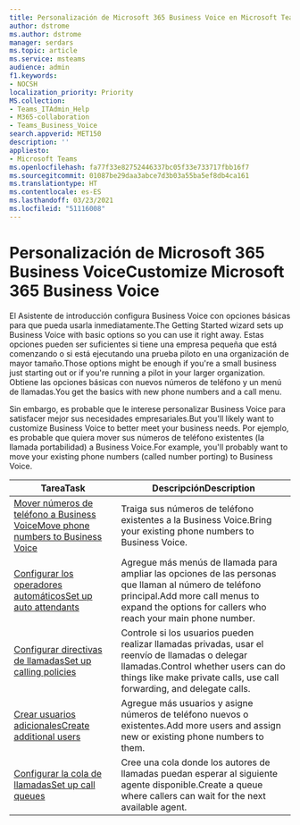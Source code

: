 ```yaml
---
title: Personalización de Microsoft 365 Business Voice en Microsoft Teams
author: dstrome
ms.author: dstrome
manager: serdars
ms.topic: article
ms.service: msteams
audience: admin
f1.keywords:
- NOCSH
localization_priority: Priority
MS.collection:
- Teams_ITAdmin_Help
- M365-collaboration
- Teams_Business_Voice
search.appverid: MET150
description: ''
appliesto:
- Microsoft Teams
ms.openlocfilehash: fa77f33e82752446337bc05f33e733717fbb16f7
ms.sourcegitcommit: 01087be29daa3abce7d3b03a55ba5ef8db4ca161
ms.translationtype: HT
ms.contentlocale: es-ES
ms.lasthandoff: 03/23/2021
ms.locfileid: "51116008"
---
```

# <a name="customize-microsoft-365-business-voice"></a><span data-ttu-id="819ee-102">Personalización de Microsoft 365 Business Voice</span><span class="sxs-lookup"><span data-stu-id="819ee-102">Customize Microsoft 365 Business Voice</span></span>

<span data-ttu-id="819ee-103">El Asistente de introducción configura Business Voice con opciones básicas para que pueda usarla inmediatamente.</span><span class="sxs-lookup"><span data-stu-id="819ee-103">The Getting Started wizard sets up Business Voice with basic options so you can use it right away.</span></span> <span data-ttu-id="819ee-104">Estas opciones pueden ser suficientes si tiene una empresa pequeña que está comenzando o si está ejecutando una prueba piloto en una organización de mayor tamaño.</span><span class="sxs-lookup"><span data-stu-id="819ee-104">Those options might be enough if you're a small business just starting out or if you're running a pilot in your larger organization.</span></span> <span data-ttu-id="819ee-105">Obtiene las opciones básicas con nuevos números de teléfono y un menú de llamadas.</span><span class="sxs-lookup"><span data-stu-id="819ee-105">You get the basics with new phone numbers and a call menu.</span></span> 

<span data-ttu-id="819ee-106">Sin embargo, es probable que le interese personalizar Business Voice para satisfacer mejor sus necesidades empresariales.</span><span class="sxs-lookup"><span data-stu-id="819ee-106">But you'll likely want to customize Business Voice to better meet your business needs.</span></span> <span data-ttu-id="819ee-107">Por ejemplo, es probable que quiera mover sus números de teléfono existentes (la llamada portabilidad) a Business Voice.</span><span class="sxs-lookup"><span data-stu-id="819ee-107">For example, you'll probably want to move your existing phone numbers (called number porting) to Business Voice.</span></span>

| <span data-ttu-id="819ee-108">Tarea</span><span class="sxs-lookup"><span data-stu-id="819ee-108">Task</span></span>                                                          | <span data-ttu-id="819ee-109">Descripción</span><span class="sxs-lookup"><span data-stu-id="819ee-109">Description</span></span>                                                                                          |
|---------------------------------------------------------------|------------------------------------------------------------------------------------------------------|
| [<span data-ttu-id="819ee-110">Mover números de teléfono a Business Voice</span><span class="sxs-lookup"><span data-stu-id="819ee-110">Move phone numbers to Business Voice</span></span>](port-phone-numbers.md) | <span data-ttu-id="819ee-111">Traiga sus números de teléfono existentes a la Business Voice.</span><span class="sxs-lookup"><span data-stu-id="819ee-111">Bring your existing phone numbers to Business Voice.</span></span>                                                 |
| [<span data-ttu-id="819ee-112">Configurar los operadores automáticos</span><span class="sxs-lookup"><span data-stu-id="819ee-112">Set up auto attendants</span></span>](./create-a-phone-system-auto-attendant-smb.md)           | <span data-ttu-id="819ee-113">Agregue más menús de llamada para ampliar las opciones de las personas que llaman al número de teléfono principal.</span><span class="sxs-lookup"><span data-stu-id="819ee-113">Add more call menus to expand the options for callers who reach your main phone number.</span></span>        |
| [<span data-ttu-id="819ee-114">Configurar directivas de llamadas</span><span class="sxs-lookup"><span data-stu-id="819ee-114">Set up calling policies</span></span>](set-up-policies.md)                 | <span data-ttu-id="819ee-115">Controle si los usuarios pueden realizar llamadas privadas, usar el reenvío de llamadas o delegar llamadas.</span><span class="sxs-lookup"><span data-stu-id="819ee-115">Control whether users can do things like make private calls, use call forwarding, and delegate calls.</span></span>        |
| [<span data-ttu-id="819ee-116">Crear usuarios adicionales</span><span class="sxs-lookup"><span data-stu-id="819ee-116">Create additional users</span></span>](create-users.md)                    | <span data-ttu-id="819ee-117">Agregue más usuarios y asigne números de teléfono nuevos o existentes.</span><span class="sxs-lookup"><span data-stu-id="819ee-117">Add more users and assign new or existing phone numbers to them.</span></span>                                     |
| [<span data-ttu-id="819ee-118">Configurar la cola de llamadas</span><span class="sxs-lookup"><span data-stu-id="819ee-118">Set up call queues</span></span>](./create-a-phone-system-call-queue-smb.md)                   | <span data-ttu-id="819ee-119">Cree una cola donde los autores de llamadas puedan esperar al siguiente agente disponible.</span><span class="sxs-lookup"><span data-stu-id="819ee-119">Create a queue where callers can wait for the next available agent.</span></span>                                  |